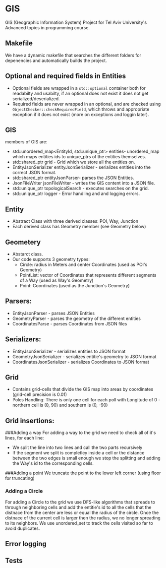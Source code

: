 # GIS
GIS (Geographic Information System) Project for Tel Aviv University's Advanced topics in programming course.    


## Makefile
We have a dynamic makefile that searches the different folders for depenencies and automatically builds the project.
  

## Optional and required fields in Entities
 * Optional fields are wrapped in a `std::optional` container both for readabilty and usabilty, if an optional does not exist it does not get serialized/deserialized.  
 * Required fields are never wrapped in an optional, and are checked using `ObjectChecker::checkRequiredField`, which throws and appropriate exception if it does not exist (more on exceptions and loggin later).

## GIS
members of GIS are:
  * std::unordered_map<EntityId, std::unique_ptr<Entity>> entities- unordered_map which maps entities ids to unique_ptrs of the entities themselves.
  * std::shared_ptr<Grid> grid - Grid which we store all the entities on.
  * EntityJsonSerializer entityJsonSerializer - serializes entities into the correct JSON format.
  * std::shared_ptr<EntityJsonParser> entityJsonParser- parses the JSON Entities.
  * JsonFileWriter jsonFileWriter - writes the GIS content into a JSON file.
  * std::unique_ptr<TopologicalSearch> topologicalSearch - executes searches on the grid.
  * std::unique_ptr<Logger> logger - Error handling and and logging errors.


## Entity
  * Abstract Class with three derived classes: POI, Way, Junction
  * Each derived class has Geometry member (see Geometry below)
	

## Geometery
  * Abstarct class.
  * Our code supports 3 geometry types:
	- Circle: radius in Meters and center Coordinates (used as POI's Geometry)
	- PointList: vector of Coordinates that represents different segments of a Way (used as Way's Geometry)
	- Point: Coordinates (used as the Junction's Geometry)


## Parsers:
  * EntityJsonParser - parses JSON Entities
  * GeometryParser - parses the geometry of the different entities
  * CoordinatesParse - parses Coordinates from JSON files

## Serializers:
  * EntityJsonSerializer - serializes entities to JSON format
  * GeometryJsonSerializer - serializes entitie's geometry to JSON format
  * CoordinatesJsonSerializer -  serializes Coordinates to JSON format


## Grid	
 * Contains grid-cells that divide the GIS map into areas by coordinates (grid-cell precision is 0.01)
 * Poles Handling: There is only one cell for each poll with Longitude of 0 - northern cell is (0, 90) and southern is (0, -90)
 
## Grid insertions:

###Adding a way
For adding a way to the grid we need to check all of it's lines, for each line:
* We split the line into two lines and call the two parts recursively   
* If the segment we split is completley inside a cell or the distance between the two edges is small enough we stop the splitting and adding the Way's id to the corresponding cells.

###Adding a point 
We truncate the point to the lower left corner (using floor for truncating)

### Adding a Circle
For adding a Circle to the grid we use DFS-like algorithms that spreads to through neighboring cells and add the entitie's id to all the cells that the distnace from the center are less or equal the radius of the circle.
Once the distnace of the current cell is larger then the radius, we no longer spreading to its neighbors.
We use unordered_set to track the cells visited so far to avoid duplicates.


## Error logging

## Tests




